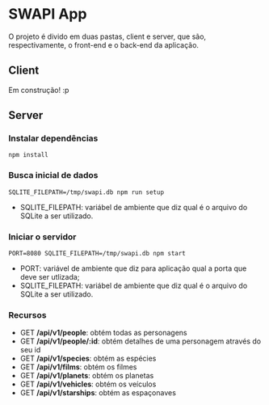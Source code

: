 # SWAPI App

O projeto é divido em duas pastas, client e server, que são, respectivamente, o front-end e o back-end da aplicação.

## Client

Em construção! :p

## Server

### Instalar dependências

```
npm install
```

### Busca inicial de dados

```
SQLITE_FILEPATH=/tmp/swapi.db npm run setup
```

- SQLITE_FILEPATH: variábel de ambiente que diz qual é o arquivo do SQLite a ser utilizado.

### Iniciar o servidor

```
PORT=8080 SQLITE_FILEPATH=/tmp/swapi.db npm start
```

- PORT: variável de ambiente que diz para aplicação qual a porta que deve ser utlizada;
- SQLITE_FILEPATH: variábel de ambiente que diz qual é o arquivo do SQLite a ser utilizado.

### Recursos

- GET __/api/v1/people__: obtém todas as personagens
- GET __/api/v1/people/:id__: obtém detalhes de uma personagem através do seu id
- GET __/api/v1/species__: obtém as espécies
- GET __/api/v1/films__: obtém os filmes
- GET __/api/v1/planets__: obtém os planetas
- GET __/api/v1/vehicles__: obtém os veículos
- GET __/api/v1/starships__: obtém as espaçonaves
